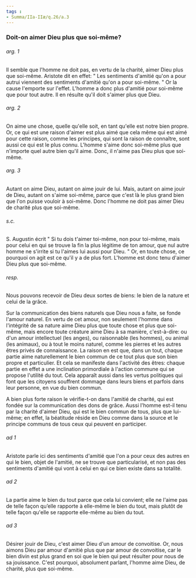 ```yaml
---
tags : 
- Summa/IIa-IIæ/q.26/a.3
---
```


### Doit-on aimer Dieu plus que soi-même?

###### arg. 1
Il semble que l'homme ne doit pas, en vertu de la charité, aimer Dieu plus que soi-même. Aristote dit en effet: " Les sentiments d'amitié qu'on a pour autrui viennent des sentiments d'amitié qu'on a pour soi-même. " Or la cause l'emporte sur l'effet. L'homme a donc plus d'amitié pour soi-même que pour tout autre. Il en résulte qu'il doit s'aimer plus que Dieu. 

###### arg. 2
On aime une chose, quelle qu'elle soit, en tant qu'elle est notre bien propre. Or, ce qui est une raison d'aimer est plus aimé que cela même qui est aimé pour cette raison, comme les principes, qui sont la raison de connaître, sont aussi ce qui est le plus connu. L'homme s'aime donc soi-même plus que n'importe quel autre bien qu'il aime. Donc, il n'aime pas Dieu plus que soi-même. 

###### arg. 3
Autant on aime Dieu, autant on aime jouir de lui. Mais, autant on aime jouir de Dieu, autant on s'aime soi-même, parce que c'est là le plus grand bien que l'on puisse vouloir à soi-même. Donc l'homme ne doit pas aimer Dieu de charité plus que soi-même. 

###### s.c.
S. Augustin écrit " Si tu dois t'aimer toi-même, non pour toi-même, mais pour celui en qui se trouve la fin la plus légitime de ton amour, que nul autre homme ne s'irrite si tu l'aimes lui aussi pour Dieu. " Or, en toute chose, ce pourquoi on agit est ce qu'il y a de plus fort. L'homme est donc tenu d'aimer Dieu plus que soi-même. 

###### resp.
Nous pouvons recevoir de Dieu deux sortes de biens: le bien de la nature et celui de la grâce. 

Sur la communication des biens naturels que Dieu nous a faite, se fonde l'amour naturel. En vertu de cet amour, non seulement l'homme dans l'intégrité de sa nature aime Dieu plus que toute chose et plus que soi-même, mais encore toute créature aime Dieu à sa manière, c'est-à-dire: ou d'un amour intellectuel (les anges), ou raisonnable (les hommes), ou animal (les animaux), ou à tout le moins naturel, comme les pierres et les autres êtres privés de connaissance. La raison en est que, dans un tout, chaque partie aime naturellement le bien commun de ce tout plus que son bien propre et particulier. Et cela se manifeste dans l'activité des êtres: chaque partie en effet a une inclination primordiale à l'action commune qui se propose l'utilité du tout. Cela apparaît aussi dans les vertus politiques qui font que les citoyens souffrent dommage dans leurs biens et parfois dans leur personne, en vue du bien commun. 

A bien plus forte raison le vérifie-t-on dans l'amitié de charité, qui est fondée sur la communication des dons de grâce. Aussi l'homme est-il tenu par la charité d'aimer Dieu, qui est le bien commun de tous, plus que lui-même; en effet, la béatitude réside en Dieu comme dans la source et le principe communs de tous ceux qui peuvent en participer. 

###### ad 1
Aristote parle ici des sentiments d'amitié que l'on a pour ceux des autres en qui le bien, objet de l'amitié, ne se trouve que particularisé, et non pas des sentiments d'amitié qui vont à celui en qui ce bien existe dans sa totalité. 

###### ad 2
La partie aime le bien du tout parce que cela lui convient; elle ne l'aime pas de telle façon qu’elle rapporte à elle-même le bien du tout, mais plutôt de telle façon qu'elle se rapporte elle-même au bien du tout. 

###### ad 3
Désirer jouir de Dieu, c'est aimer Dieu d'un amour de convoitise. Or, nous aimons Dieu par amour d'amitié plus que par amour de convoitise, car le bien divin est plus grand en soi que le bien qui peut résulter pour nous de sa jouissance. C'est pourquoi, absolument parlant, l'homme aime Dieu, de charité, plus que soi-même. 

